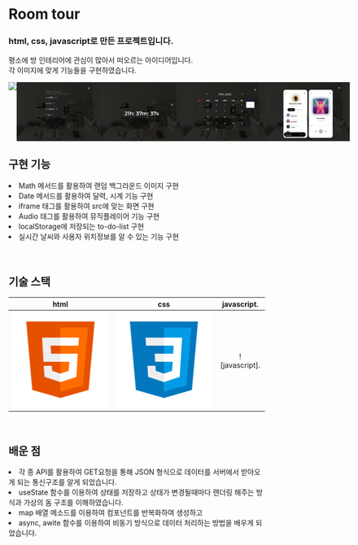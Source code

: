 # Room tour <br>
### html, css, javascript로 만든 프로젝트입니다. <br>
평소에 방 인테리어에 관심이 많아서 떠오르는 아이디어입니다. <br>
각 이미지에 맞게 기능들을 구현하였습니다.
<p align="space-between" style="display: flex;">
  <br>
  <img src="./image/11.png" width="32.5%">
  <img src="./image/12.png" width="32.5%">
  <img src="./image/13.png" width="32.5%">
  <img src="./image/14.png" width="32.5%">
  <img src="./image/15.png" width="32.5%">
  <br>
</p>



## 구현 기능

<li>Math 메서드를 활용하여 랜덤 백그라운드 이미지 구현 </li> 

<li>Date 메서드를 활용하여 달력, 시계 기능 구현 </li> 

<li>iframe 태그를 활용하여 src에 맞는 화면 구현 </li> 

<li>Audio 태그를 활용하여 뮤직플레이어 기능 구현 </li> 

<li>localStorage에 저장되는 to-do-list 구현 </li> 

<li>실시간 날씨와 사용자 위치정보를 알 수 있는 기능 구현</li> 
<br>

<br>

## 기술 스택

|    html    |     css    |     javascript.   |
| :--------: | :--------: | :--------:   |
|  ![html]   |   ![css]   |   ![javascript].  |

<br>

## 배운 점

<p align="justify">
<li>각 종 API를 활용하여 GET요청을 통해 JSON 형식으로 데이터를 서버에서 받아오게 되는 통신구조를 알게 되었습니다.</li> 
<li>useState 함수를 이용하여 상태를 저장하고 상태가 변경될때마다 렌더링 해주는 방식과 가상의 돔 구조를 이해하였습니다.</li> 
<li>map 배열 메소드를 이용하여 컴포넌트를 반복화하여 생성하고</li> 
<li>async, awite 함수를 이용하여 비동기 방식으로 데이터 처리하는 방법을 배우게 되었습니다.</li> 
</p>

<br>


<!-- Stack Icon Refernces -->
[html]: /image/stack/html.svg
[css]: /image/stack/css.svg
[figma]: /image/stack/figma.svg
[ts]: /image/stack/typescript.svg
[js]: /image/stack/javascript.svg
[react]: /image/stack/react.svg
[node]: /image/stack/node.svg
